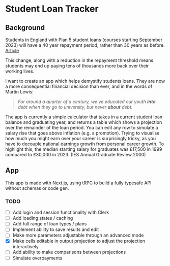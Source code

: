 # Student Loan Tracker

## Background

Students in England with Plan 5 student loans (courses starting September 2023) will have a 40 year repayment period, rather than 30 years as before. [Article](https://www.theguardian.com/money/2022/feb/24/students-in-england-to-pay-back-loans-over-40-years-instead-of-30)

This change, along with a reduction in the repayment threshold means students may end up paying tens of thousands more back over their working lives.

I want to create an app which helps demystify students loans. They are now a more consequential financial decision than ever, and in the words of Martin Lewis:

> _For around a quarter of a century, we've educated our youth **into** debt when they go to university, but never **about** debt._

The app is currently a simple calculator that takes in a current student loan balance and graduating year, and returns a table which shows a projection over the remainder of the loan period.
You can edit any row to simulate a salary rise that goes above inflation (e.g. a promotion). Trying to visualise how much you might earn over your career is surprisingly tricky, as you have to decouple national earnings growth from personal career growth.
To highlight this, the median starting salary for graduates was £17,500 in 1999 compared to £30,000 in 2023. (IES Annual Graduate Review 2000)

## App

This app is made with Next.js, using tRPC to build a fully typesafe API without schemas or code gen.

### TODO

- [ ] Add login and session functionality with Clerk
- [ ] Add loading states / caching
- [ ] Add full range of loan types / plans
- [ ] Implement ability to save results and edit
- [ ] Make more parameters adjustable through an advanced mode
- [x] Make cells editable in output projection to adjust the projection interactively
- [ ] Add ability to make comparisons between projections
- [ ] Simulate overpayments
